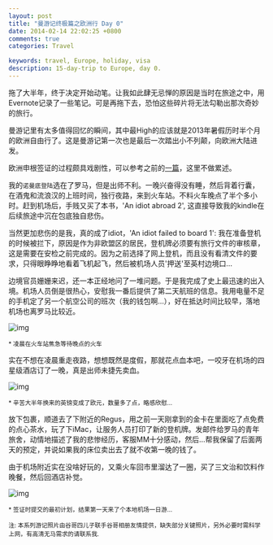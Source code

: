 ```yaml
---
layout: post
title: "曼游记终极篇之欧洲行 Day 0"
date: 2014-02-14 22:02:25 +0800
comments: true
categories: Travel

keywords: travel, Europe, holiday, visa
description: 15-day-trip to Europe, day 0.
---
```

拖了大半年，终于决定开始动笔。让我如此肆无忌惮的原因是当时在旅途之中，用Evernote记录了一些笔记。可是再拖下去，恐怕这些碎片将无法勾勒出那次奇妙的旅行。

曼游记里有太多值得回忆的瞬间，其中最High的应该就是2013年暑假历时半个月的欧洲自由行了。这是曼游记第一次也是最后一次踏出小不列颠，向欧洲大陆进发。

欧洲申根签证的过程颇具戏剧性，可以参考之前的[一篇][1]，这里不做累述。

我的`诺曼底登陆`选在了罗马，但是出师不利。一晚兴奋得没有睡，然后背着行囊，在酒鬼和流浪汉的上班时间，独行夜路，来到火车站。不料火车晚点了半个多小时。赶到机场后，手贱又买了本书，'An idiot abroad 2', 这直接导致我的kindle在后续旅途中沉在包底独自悲伤。

当然更加悲伤的是我，真的成了idiot，'An idiot failed to board 1': 我在准备登机的时候被拦下，原因是作为非欧盟区的居民，登机牌必须要有旅行文件的审核章，这是需要在安检之前完成的。因为之前选择了网上登机，而且没有看清文件的要求，只得眼睁睁地看着飞机起飞，然后被机场人员'押送'至英村边境口… 

<!-- more -->

边境官员姗姗来迟，还一本正经地问了一堆问题。于是我完成了史上最迅速的出入境。机场人员倒是很热心，安慰我一番后提供了第二天航班的信息。我用电量不足的手机定了另一个航空公司的班次（我的钱包啊…），好在抵达时间比较早，落地机场也离罗马比较近。

![img][img1]

<sub>* 凌晨在火车站焦急等待晚点的火车</sub>

实在不想在凌晨重走夜路，想想既然是度假，那就花点血本吧，一咬牙在机场的四星级酒店订了一晚，真是出师未捷先卖血。

![img][img2]

<sub>* 辛苦大半年换来的英镑变成了欧元，数量多了点，略感欣慰…</sub>

放下包裹，顺道去了下附近的Regus，用之前一天刚拿到的金卡在里面吃了点免费的点心茶水，玩了下iMac，让服务人员打印了新的登机牌。发邮件给罗马的青年旅舍，动情地描述了我的悲惨经历，客服MM十分感动，然后…帮我保留了后面两天的预定，并说如果我的床位卖出去了就不收第一晚的钱了。

由于机场附近实在没啥好玩的，又乘火车回市里溜达了一圈，买了三文治和饮料作晚餐，然后回酒店补觉。

![img][img3]

<sub>* 签证时提交的最初计划，结果第一天来了个本地机场一日游…</sub>

<sub>注: 本系列游记照片由谷哥四儿子联手谷哥相册友情提供，缺失部分关键照片，另外必要时需科学上网，有高清无马需求的请联系我.</sub>

[1]: http://lawrencesun.info/blog/?p=890
[img1]: https://lh3.googleusercontent.com/-nLsQSHOKnZs/Uv9oKWyOMaI/AAAAAAAAAWg/du6stzgwvqw/w300/h400
[img2]:https://lh5.googleusercontent.com/-8QLS7f3NbG0/Uv9oFenAqXI/AAAAAAAAAmY/Lu7zbx8Se2U/w400/h300
[img3]: https://lh6.googleusercontent.com/-zmOg3ZHclzk/Uv9oFV1tp3I/AAAAAAAAAmc/UFOT99xF6Mc/w300/h400

